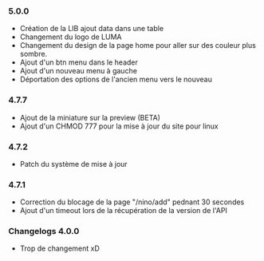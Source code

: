 ### 5.0.0
- Création de la LIB ajout data dans une table
- Changement du logo de LUMA
- Changement du design de la page home pour aller sur des couleur plus sombre.
- Ajout d'un btn menu dans le header
- Ajout d'un nouveau menu à gauche
- Déportation des options de l'ancien menu vers le nouveau

### 4.7.7
- Ajout de la miniature sur la preview (BETA)
- Ajout d'un CHMOD 777 pour la mise à jour du site pour linux

### 4.7.2
- Patch du système de mise à jour

### 4.7.1
- Correction du blocage de la page "/nino/add" pednant 30 secondes
- Ajout d'un timeout lors de la récupération de la version de l'API


### Changelogs 4.0.0

- Trop de changement xD









